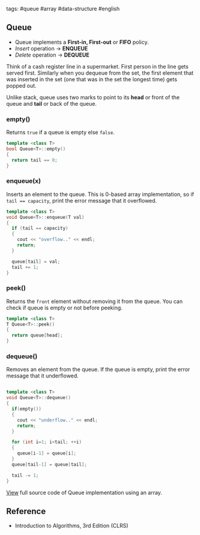 tags: #queue #array #data-structure #english

## Queue
- Queue implements a **First-in, First-out** or **FIFO** policy.
- *Insert* operation → **ENQUEUE**
- *Delete* operation → **DEQUEUE**

Think of a cash register line in a supermarket. First person in the line gets served first. Similarly when you dequeue from the set, 
the first element that was inserted in the set (one that was in the set the longest time) gets popped out.

Unlike stack, queue uses two marks to point to its **head** or front of the queue and **tail** or  back of the queue.

### empty()

Returns `true` if a queue is empty else `false`.

```cpp
template <class T>
bool Queue<T>::empty()
{
  return tail == 0;
}
```

### enqueue(x)

Inserts an element to the queue. This is 0-based array implementation, so if `tail == capacity`, print the 
error message that it overflowed.
```cpp
template <class T> 
void Queue<T>::enqueue(T val) 
{
  if (tail == capacity) 
  {
    cout << "overflow.." << endl;
    return;
  }

  queue[tail] = val;
  tail += 1;
}
```

### peek()

Returns the `front` element without removing it from the queue. You can check if queue is empty or not before
peeking.

```cpp
template <class T> 
T Queue<T>::peek() 
{
  return queue[head];
}
```

### dequeue()

Removes an element from the queue. If the queue is empty, print the error message that it underflowed.

```cpp

template <class T> 
void Queue<T>::dequeue() 
{
  if(empty())
  {
    cout << "underflow.." << endl;
    return;
  }

  for (int i=1; i<tail; ++i) 
  {
    queue[i-1] = queue[i];
  }
  queue[tail-1] = queue[tail];

  tail -= 1;
}
```

[View](https://github.com/jioneeu/ds-algo/tree/master/queue/array) full source code of Queue implementation using an array.

## Reference
- Introduction to Algorithms, 3rd Edition (CLRS)

